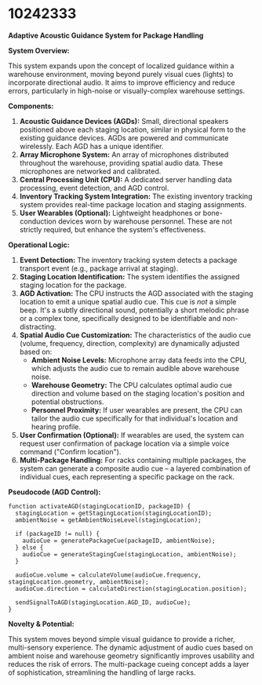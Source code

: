# 10242333

**Adaptive Acoustic Guidance System for Package Handling**

**System Overview:**

This system expands upon the concept of localized guidance within a warehouse environment, moving beyond purely visual cues (lights) to incorporate directional audio. It aims to improve efficiency and reduce errors, particularly in high-noise or visually-complex warehouse settings.

**Components:**

1.  **Acoustic Guidance Devices (AGDs):** Small, directional speakers positioned above each staging location, similar in physical form to the existing guidance devices. AGDs are powered and communicate wirelessly. Each AGD has a unique identifier.
2.  **Array Microphone System:**  An array of microphones distributed throughout the warehouse, providing spatial audio data. These microphones are networked and calibrated.
3.  **Central Processing Unit (CPU):** A dedicated server handling data processing, event detection, and AGD control.
4.  **Inventory Tracking System Integration:**  The existing inventory tracking system provides real-time package location and staging assignments.
5.  **User Wearables (Optional):** Lightweight headphones or bone-conduction devices worn by warehouse personnel. These are not strictly required, but enhance the system's effectiveness.

**Operational Logic:**

1.  **Event Detection:** The inventory tracking system detects a package transport event (e.g., package arrival at staging).
2.  **Staging Location Identification:** The system identifies the assigned staging location for the package.
3.  **AGD Activation:** The CPU instructs the AGD associated with the staging location to emit a unique spatial audio cue. This cue is *not* a simple beep. It's a subtly directional sound, potentially a short melodic phrase or a complex tone, specifically designed to be identifiable and non-distracting.
4.  **Spatial Audio Cue Customization:** The characteristics of the audio cue (volume, frequency, direction, complexity) are dynamically adjusted based on:
    *   **Ambient Noise Levels:** Microphone array data feeds into the CPU, which adjusts the audio cue to remain audible above warehouse noise.
    *   **Warehouse Geometry:**  The CPU calculates optimal audio cue direction and volume based on the staging location's position and potential obstructions.
    *   **Personnel Proximity:** If user wearables are present, the CPU can tailor the audio cue specifically for that individual's location and hearing profile.
5.  **User Confirmation (Optional):** If wearables are used, the system can request user confirmation of package location via a simple voice command ("Confirm location").
6.  **Multi-Package Handling:** For racks containing multiple packages, the system can generate a composite audio cue – a layered combination of individual cues, each representing a specific package on the rack.

**Pseudocode (AGD Control):**

```
function activateAGD(stagingLocationID, packageID) {
  stagingLocation = getStagingLocation(stagingLocationID);
  ambientNoise = getAmbientNoiseLevel(stagingLocation);

  if (packageID != null) {
    audioCue = generatePackageCue(packageID, ambientNoise);
  } else {
    audioCue = generateStagingCue(stagingLocation, ambientNoise);
  }

  audioCue.volume = calculateVolume(audioCue.frequency, stagingLocation.geometry, ambientNoise);
  audioCue.direction = calculateDirection(stagingLocation.position);

  sendSignalToAGD(stagingLocation.AGD_ID, audioCue);
}
```

**Novelty & Potential:**

This system moves beyond simple visual guidance to provide a richer, multi-sensory experience. The dynamic adjustment of audio cues based on ambient noise and warehouse geometry significantly improves usability and reduces the risk of errors. The multi-package cueing concept adds a layer of sophistication, streamlining the handling of large racks.